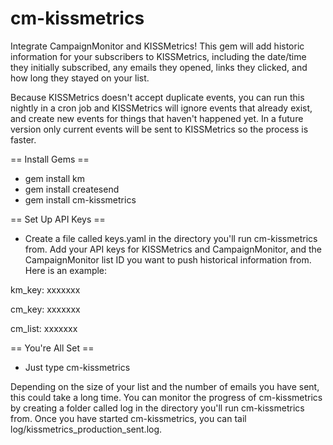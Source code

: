 cm-kissmetrics
==============

Integrate CampaignMonitor and KISSMetrics! This gem will add historic information for your subscribers to KISSMetrics, including the date/time they initially subscribed, any emails they opened, links they clicked, and how long they stayed on your list.

Because KISSMetrics doesn't accept duplicate events, you can run this nightly in a cron job and KISSMetrics will ignore events that already exist, and create new events for things that haven't happened yet. In a future version only current events will be sent to KISSMetrics so the process is faster.

== Install Gems ==
* gem install km
* gem install createsend
* gem install cm-kissmetrics

== Set Up API Keys ==
* Create a file called keys.yaml in the directory you'll run cm-kissmetrics from. Add your API keys for KISSMetrics and CampaignMonitor, and the CampaignMonitor list ID you want to push historical information from. Here is an example:


km_key: xxxxxxx

cm_key: xxxxxxx

cm_list: xxxxxxx

== You're All Set ==
* Just type cm-kissmetrics

Depending on the size of your list and the number of emails you have sent, this could take a long time. You can monitor the progress of cm-kissmetrics by creating a folder called log in the directory you'll run cm-kissmetrics from. Once you have started cm-kissmetrics, you can tail log/kissmetrics_production_sent.log.
